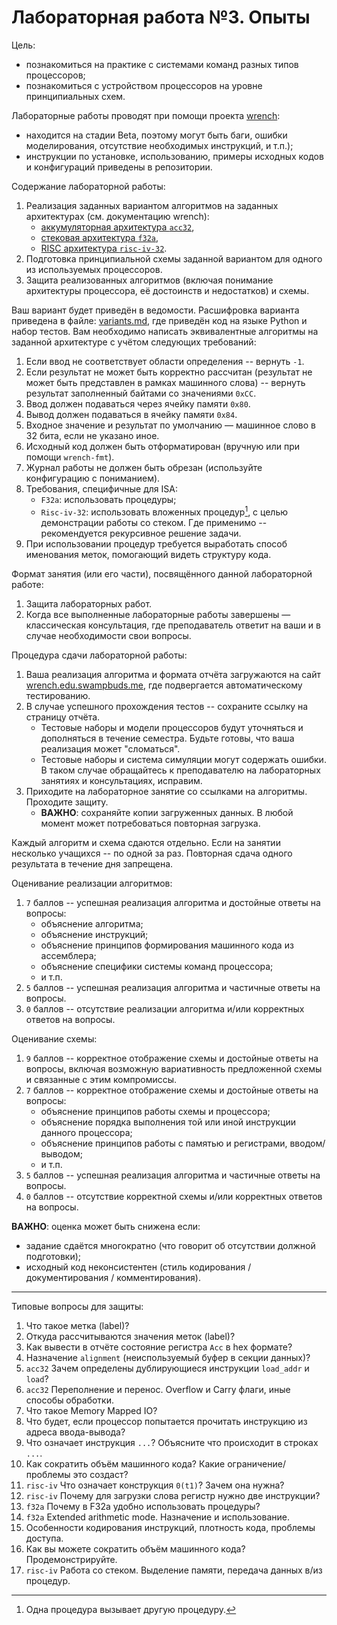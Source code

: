 # Лабораторная работа №3. Опыты

Цель:

- познакомиться на практике с системами команд разных типов процессоров;
- познакомиться с устройством процессоров на уровне принципиальных схем.

Лабораторные работы проводят при помощи проекта [wrench](https://github.com/ryukzak/wrench):

- находится на стадии Beta, поэтому могут быть баги, ошибки моделирования, отсутствие необходимых инструкций, и т.п.);
- инструкции по установке, использованию, примеры исходных кодов и конфигураций приведены в репозитории.

Содержание лабораторной работы:

1. Реализация заданных вариантом алгоритмов на заданных архитектурах (см. документацию wrench):
    - [аккумуляторная архитектура `acc32`](./acc32),
    - [стековая архитектура `f32a`](./f32a),
    - [RISC архитектура `risc-iv-32`](./risc-iv-32).
1. Подготовка принципиальной схемы заданной вариантом для одного из используемых процессоров.
1. Защита реализованных алгоритмов (включая понимание архитектуры процессора, её достоинств и недостатков) и схемы.

Ваш вариант будет приведён в ведомости. Расшифровка варианта приведена в файле: [variants.md](https://github.com/ryukzak/wrench/blob/master/variants.md), где приведён код на языке Python и набор тестов. Вам необходимо написать эквивалентные алгоритмы на заданной архитектуре с учётом следующих требований:

1. Если ввод не соответствует области определения -- вернуть `-1`.
1. Если результат не может быть корректно рассчитан (результат не может быть представлен в рамках машинного слова) -- вернуть результат заполненный байтами со значениями `0xCC`.
1. Ввод должен подаваться через ячейку памяти `0x80`.
1. Вывод должен подаваться в ячейку памяти `0x84`.
1. Входное значение и результат по умолчанию — машинное слово в 32 бита, если не указано иное.
1. Исходный код должен быть отформатирован (вручную или при помощи `wrench-fmt`).
1. Журнал работы не должен быть обрезан (используйте конфигурацию с пониманием).
1. Требования, специфичные для ISA:
    - `F32a`: использовать процедуры;
    - `Risc-iv-32`: использовать вложенных процедур[^1], с целью демонстрации работы со стеком. Где применимо -- рекомендуется рекурсивное решение задачи.
1. При использовании процедур требуется выработать способ именования меток, помогающий видеть структуру кода.

[^1]: Одна процедура вызывает другую процедуру.

Формат занятия (или его части), посвящённого данной лабораторной работе:

1. Защита лабораторных работ.
1. Когда все выполненные лабораторные работы завершены — классическая консультация, где преподаватель ответит на ваши и в случае необходимости свои вопросы.

Процедура сдачи лабораторной работы:

1. Ваша реализация алгоритма и формата отчёта загружаются на сайт [wrench.edu.swampbuds.me](http://wrench.edu.swampbuds.me/submit-form), где подвергается автоматическому тестированию.
1. В случае успешного прохождения тестов -- сохраните ссылку на страницу отчёта.
    - Тестовые наборы и модели процессоров будут уточняться и дополняться в течение семестра. Будьте готовы, что ваша реализация может "сломаться".
    - Тестовые наборы и система симуляции могут содержать ошибки. В таком случае обращайтесь к преподавателю на лабораторных занятиях и консультациях, исправим.
1. Приходите на лабораторное занятие со ссылками на алгоритмы. Проходите защиту.
    - **ВАЖНО**: сохраняйте копии загруженных данных. В любой момент может потребоваться повторная загрузка.

Каждый алгоритм и схема сдаются отдельно. Если на занятии несколько учащихся -- по одной за раз. Повторная сдача одного результата в течение дня запрещена.

Оценивание реализации алгоритмов:

1. `7` баллов -- успешная реализация алгоритма и достойные ответы на вопросы:
    - объяснение алгоритма;
    - объяснение инструкций;
    - объяснение принципов формирования машинного кода из ассемблера;
    - объяснение специфики системы команд процессора;
    - и т.п.
1. `5` баллов -- успешная реализация алгоритма и частичные ответы на вопросы.
1. `0` баллов -- отсутствие реализации алгоритма и/или корректных ответов на вопросы.

Оценивание схемы:

1. `9` баллов -- корректное отображение схемы и достойные ответы на вопросы, включая возможную вариативность предложенной схемы и связанные с этим компромиссы.
1. `7` баллов -- корректное отображение схемы и достойные ответы на вопросы:
    - объяснение принципов работы схемы и процессора;
    - объяснение порядка выполнения той или иной инструкции данного процессора;
    - объяснение принципов работы с памятью и регистрами, вводом/выводом;
    - и т.п.
1. `5` баллов -- успешная реализация алгоритма и частичные ответы на вопросы.
1. `0` баллов -- отсутствие корректной схемы и/или корректных ответов на вопросы.

**ВАЖНО**: оценка может быть снижена если:

- задание сдаётся многократно (что говорит об отсутствии должной подготовки);
- исходный код неконсистентен (стиль кодирования / документирования / комментирования).

---

Типовые вопросы для защиты:

1. Что такое метка (label)?
1. Откуда рассчитываются значения меток (label)?
1. Как вывести в отчёте состояние регистра `Acc` в hex формате?
1. Назначение `alignment` (неиспользуемый буфер в секции данных)?
1. `acc32` Зачем определены дублирующиеся инструкции `load_addr` и `load`?
1. `acc32` Переполнение и перенос. Overflow и Carry флаги, иные способы обработки.
1. Что такое Memory Mapped IO?
1. Что будет, если процессор попытается прочитать инструкцию из адреса ввода-вывода?
1. Что означает инструкция `...`? Объясните что происходит в строках `...`.
1. Как сократить объём машинного кода? Какие ограничение/проблемы это создаст?
1. `risc-iv` Что означает конструкция `0(t1)`? Зачем она нужна?
1. `risc-iv` Почему для загрузки слова регистр нужно две инструкции?
1. `f32a` Почему в F32a удобно использовать процедуры?
1. `f32a` Extended arithmetic mode. Назначение и использование.
1. Особенности кодирования инструкций, плотность кода, проблемы доступа.
1. Как вы можете сократить объём машинного кода? Продемонстрируйте.
1. `risc-iv` Работа со стеком. Выделение памяти, передача данных в/из процедур.


